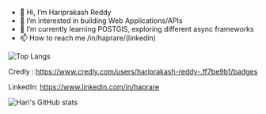 - 👋 Hi, I’m Hariprakash Reddy
- 👀 I’m interested in building Web Applications/APIs
- 🌱 I’m currently learning POSTGIS, exploring different async frameworks
- 📫 How to reach me /in/haprare/(linkedin)

<!---
hreddy11/hreddy11 is a ✨ special ✨ repository because its `README.md` (this file) appears on your GitHub profile.
You can click the Preview link to take a look at your changes.
--->

![Top Langs](https://github-readme-stats.vercel.app/api/top-langs/?username=hreddy11&layout=compact)


Credly : https://www.credly.com/users/hariprakash-reddy-.ff7be9b1/badges

LinkedIn: https://www.linkedin.com/in/haprare




![Hari's GitHub stats](https://github-readme-stats.vercel.app/api?username=hreddy11&show_icons=true&theme=radical)
